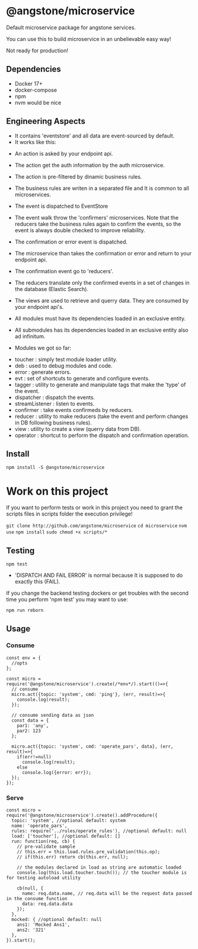 # @angstone/microservice

Default microservice package for angstone services.

You can use this to build microservice in an unbelievable easy way!

Not ready for production!

## Dependencies

- Docker 17+
- docker-compose
- npm
- nvm would be nice

## Engineering Aspects

* It contains 'eventstore' and all data are event-sourced by default.
* It works like this:

- An action is asked by your endpoint api.

- The action get the auth information by the auth microservice.

- The action is pre-filtered by dinamic business rules.

- The business rules are writen in a separated file and It is common to all microservices.

- The event is dispatched to EventStore

- The event walk throw the 'confirmers' microservices. Note that the reducers take the business
rules again to confirm the events, so the event is always double checked to improve reliability.

- The confirmation or error event is dispatched.

- The microservice than takes the confirmation or error and return to your endpoint api.

- The confirmation event go to 'reducers'.

- The reducers translate only the confirmed events in a set of changes in the database (Elastic Search).

- The views are used to retrieve and querry data. They are consumed by your endpoint api's.

* All modules must have its dependencies loaded in an exclusive entity.
* All submodules has its dependencies loaded in an exclusive entity also ad infinitum.

* Modules we got so far:

- toucher : simply test module loader utility.
- deb : used to debug modules and code.
- error : generate errors.
- evt : set of shortcuts to generate and configure events.
- tagger : utility to generate and manipulate tags that make the 'type' of the event.
- dispatcher : dispatch the events.
- streamListener : listen to events.
- confirmer : take events confirmeds by reducers.
- reducer : utility to make reducers (take the event and perform changes in DB following business rules).
- view : utility to create a view (querry data from DB).
- operator : shortcut to perform the dispatch and confirmation operation.

## Install

```npm install -S @angstone/microservice```

# Work on this project

If you want to perform tests or work in this project you need to grant the scripts files in scripts folder the execution privilege!

```git clone http://github.com/angstone/microservice```
```cd microservice```
```nvm use```
```npm install```
```sudo chmod +x scripts/*```

## Testing

```npm test```

* 'DISPATCH AND FAIL ERROR' is normal because It is supposed to do exactly this (FAIL).

If you change the backend testing dockers or get troubles with the second time
you  perform 'npm test' you may want to use:

```npm run reborn```

## Usage

### Consume

```
const env = {
  //opts
};

const micro = require('@angstone/microservice').create(/*env*/).start(()=>{
  // consume
  micro.act({topic: 'system', cmd: 'ping'}, (err, result)=>{
    console.log(result);
  });

  // consume sending data as json
  const data = {
    par1: 'any',
    par2: 123
  };

  micro.act({topic: 'system', cmd: 'operate_pars', data}, (err, result)=>{
    if(err!=null)
      console.log(result);
    else
      console.log({error: err});
  });
});
```

### Serve

```
const micro = require('@angstone/microservice').create().addProcedure({
  topic: 'system', //optional default: system
  name: 'operate_pars',
  rules: require('../rules/operate_rules'), //optional default: null
  load: ['toucher'], //optional default: []
  run: function(req, cb) {
    // pre-validate sample
    // this.err = this.load.rules.pre_validation(this.op);
    // if(this.err) return cb(this.err, null);

    // the modules declared in load as string are automatic loaded
    console.log(this.load.toucher.touch()); // the toucher module is for testing autoload utility

    cb(null, {
      name: req.data.name, // req.data will be the request data passed in the consume function
      data: req.data.data
    });
  },
  mocked: { //optional default: null
    ans1: 'Mocked Ans1',
    ans2: '321'
  },
}).start();
```
